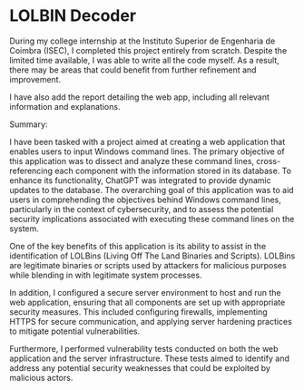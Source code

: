 # LOLBIN Decoder

During my college internship at the Instituto Superior de Engenharia de Coimbra (ISEC), I completed this project entirely from scratch. Despite the limited time available, I was able to write all the code myself. As a result, there may be areas that could benefit from further refinement and improvement.

I have also add the report detailing the web app, including all relevant information and explanations.

Summary:

I have been tasked with a project aimed at creating a web application that enables users to input Windows command lines. The primary objective of this application was to dissect and analyze these command lines, cross-referencing each component with the information stored in its database. To enhance its functionality, ChatGPT was integrated to provide dynamic updates to the database. The overarching goal of this application was to aid users in comprehending the objectives behind Windows command lines, particularly in the context of cybersecurity, and to assess the potential security implications associated with executing these command lines on the system.

One of the key benefits of this application is its ability to assist in the identification of LOLBins (Living Off The Land Binaries and Scripts). LOLBins are legitimate binaries or scripts used by attackers for malicious purposes while blending in with legitimate system processes.

In addition, I configured a secure server environment to host and run the web application, ensuring that all components are set up with appropriate security measures. This included configuring firewalls, implementing HTTPS for secure communication, and applying server hardening practices to mitigate potential vulnerabilities.

Furthermore, I performed vulnerability tests conducted on both the web application and the server infrastructure. These tests aimed to identify and address any potential security weaknesses that could be exploited by malicious actors.
